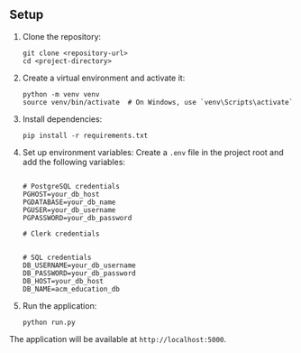 ## Setup

1. Clone the repository:
   ```
   git clone <repository-url>
   cd <project-directory>
   ```

2. Create a virtual environment and activate it:
   ```
   python -m venv venv
   source venv/bin/activate  # On Windows, use `venv\Scripts\activate`
   ```

3. Install dependencies:
   ```
   pip install -r requirements.txt
   ```

4. Set up environment variables:
   Create a `.env` file in the project root and add the following variables:
   ```

   # PostgreSQL credentials
   PGHOST=your_db_host
   PGDATABASE=your_db_name
   PGUSER=your_db_username
   PGPASSWORD=your_db_password

   # Clerk credentials


   # SQL credentials
   DB_USERNAME=your_db_username
   DB_PASSWORD=your_db_password
   DB_HOST=your_db_host
   DB_NAME=acm_education_db
   ```


5. Run the application:
   ```
   python run.py
   ```

   
The application will be available at `http://localhost:5000`.
